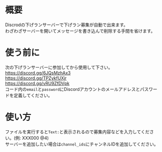 # 概要
Discrodの下げランサーバーで下げラン募集が自動で出来ます。  
わざわざサーバーを開いてメッセージを書き込んで削除する手間を省けます。
# 使う前に
次の下げランサーバーに参加してから使用して下さい。  
https://discord.gg/6JQsMzhAx3  
https://discord.gg/TPZykfUXjr  
https://discord.gg/vRU9ZfDVpk  
コード内の`email`と`password`にDiscordアカウントのメールアドレスとパスワードを定義してください。
# 使い方
ファイルを実行すると`Text:`と表示されるので募集内容などを入力してください。(例: XXX000 @4)  
サーバーを追加したい場合は`channel_ids`にチャンネルIDを追加してください。

